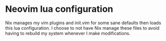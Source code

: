 # Neovim lua configuration

Nix manages my vim plugins and init.vim for some sane defaults then loads this lua configuration.
I choose to not have Nix manage these files to avoid having to rebuild my system whenever I make modifications.
